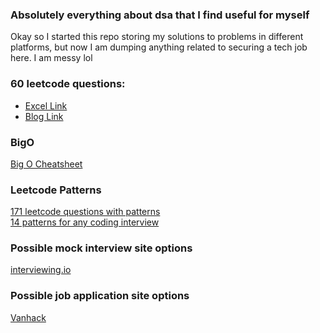 ### Absolutely everything about dsa that I find useful for myself

Okay so I started this repo storing my solutions to problems in different platforms, but now I am dumping anything related to securing a tech job here. I am messy lol

### 60 leetcode questions:
- <a href="https://docs.google.com/spreadsheets/d/1Y98QKaYPazWImEt1nA_ocpGNJ-yQjH1FAsVQhUQ7OTw/edit#gid=0" target="_blank">Excel Link </a>
- <a href="https://medium.com/@koheiarai94/60-leetcode-questions-to-prepare-for-coding-interview-8abbb6af589e" target="_blank">Blog Link </a>

### BigO
<a href="https://www.bigocheatsheet.com/"> Big O Cheatsheet </a>

### Leetcode Patterns

<a href="https://seanprashad.com/leetcode-patterns/">171 leetcode questions with patterns </a> <br/>
<a href="https://hackernoon.com/14-patterns-to-ace-any-coding-interview-question-c5bb3357f6ed"> 14 patterns for any coding interview </a>

### Possible mock interview site options

<a href="https://interviewing.io/">interviewing.io</a>

### Possible job application site options

<a href="https://vanhack.com/candidates">Vanhack</a>

